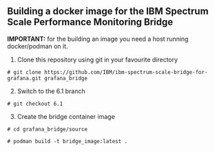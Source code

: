 ## Building a docker image for the IBM Spectrum Scale Performance Monitoring Bridge



**IMPORTANT:** for the building an image you need a host running docker/podman on it.


1. Clone this repository using git in your favourite directory

```shell
# git clone https://github.com/IBM/ibm-spectrum-scale-bridge-for-grafana.git grafana_bridge
```


2. Switch to the 6.1 branch

```shell
# git checkout 6.1
```


3. Create the bridge container image

```shell
# cd grafana_bridge/source

# podman build -t bridge_image:latest .
```

